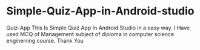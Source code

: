 # Simple-Quiz-App-in-Android-studio
Quiz-App
This Is Simple Quiz App In Android Studio in a easy way. 
I Have used MCQ of Management subject of diploma in computer science enginerring course.
Thank You
